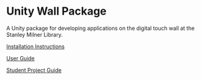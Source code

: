 # Unity Wall Package
A Unity package for developing applications on the digital touch wall at the Stanley Milner Library.

[Installation Instructions](https://github.com/haleyrequa/UnityWallPackage/blob/main/Documentation/Installation.MD)

[User Guide](https://github.com/haleyrequa/UnityWallPackage/blob/main/Documentation/UserGuide.MD)

[Student Project Guide](https://github.com/haleyrequa/UnityWallPackage/blob/main/Documentation/StudentGuide.MD)
